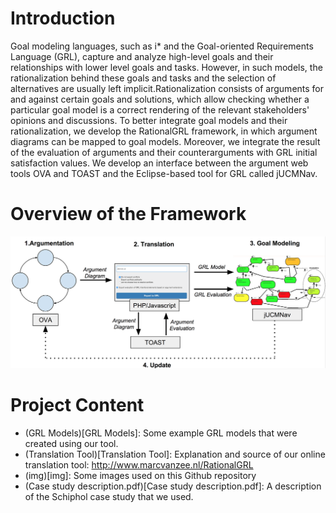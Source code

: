 # Introduction
Goal modeling languages, such as i* and the Goal-oriented Requirements Language (GRL), capture and analyze high-level goals and their relationships with lower level goals and tasks. However, in such models, the rationalization behind these goals and tasks and the selection of alternatives are usually left implicit.Rationalization consists of arguments for and against certain goals and solutions, which allow checking whether a particular goal model is a correct rendering of the relevant stakeholders' opinions and discussions. To better integrate goal models and their rationalization, we develop the RationalGRL framework, in which argument diagrams can be mapped to goal models. Moreover, we integrate the result of the evaluation of arguments and their counterarguments with GRL initial satisfaction values. We develop an interface between the argument web tools OVA and TOAST and the Eclipse-based tool for GRL called jUCMNav. 

# Overview of the Framework
![Overview of the Framework](img/RationalGRL.png)

# Project Content

* (GRL Models)[GRL Models]: Some example GRL models that were created using our tool.
* (Translation Tool)[Translation Tool]: Explanation and source of our online translation tool: http://www.marcvanzee.nl/RationalGRL
* (img)[img]: Some images used on this Github repository
* (Case study description.pdf)[Case study description.pdf]: A description of the Schiphol case study that we used.
